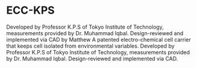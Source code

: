 # ECC-KPS
Developed by Professor K.P.S of Tokyo Institute of Technology, measurements provided by Dr. Muhammad Iqbal. Design-reviewed and implemented via CAD by Matthew
A patented electro-chemical cell carrier that keeps cell isolated from environmental variables. Developed by Professor K.P.S of Tokyo Institute of Technology, measurements provided by Dr. Muhammad Iqbal. Design-reviewed and implemented via CAD.
